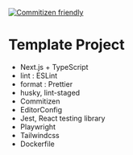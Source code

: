 [![Commitizen friendly](https://img.shields.io/badge/commitizen-friendly-brightgreen.svg)](http://commitizen.github.io/cz-cli/)

# Template Project

- Next.js + TypeScript
- lint : ESLint
- format : Prettier
- husky, lint-staged
- Commitizen
- EditorConfig
- Jest, React testing library
- Playwright
- Tailwindcss
- Dockerfile
